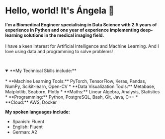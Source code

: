# Hello, world! It's Ángela 🌸

#### I'm a Biomedical Engineer specialising in Data Science with 2.5 years of experience in Python and one year of experience implementing deep-learning solutions in the medical imaging field. 

I have a keen interest for Artificial Intelligence and Machine Learning. And I love using data and programming to solve problems!
<p>&nbsp;</p>

<details open>
<summary>**My Technical Skills include:**</summary>
<br>
* **Machine Learning Tools:** PyTorch, TensorFlow, Keras, Pandas, NumPy, Scikit-learn, Open-CV 
* **Data Visualization Tools:** Metabase, Matplotlib, Seaborn, Plotly
* **Maths:** Linear Algebra, Analysis, Statistics
* **Programming:** Python, PostgreSQL, Bash, Git, Java, C++
* **Cloud:** AWS, Docker
</details>

**My spoken languages include:**
* Spanish: Fluent
* English: Fluent
* German: A2

<!--
**angasan/angasan** is a ✨ _special_ ✨ repository because its `README.md` (this file) appears on your GitHub profile.

Here are some ideas to get you started:

- 🔭 I’m currently working on ...
- 🌱 I’m currently learning ...
- 👯 I’m looking to collaborate on ...
- 🤔 I’m looking for help with ...
- 💬 Ask me about ...
- 📫 How to reach me: ...
- 😄 Pronouns: ...
- ⚡ Fun fact: ...
-->
